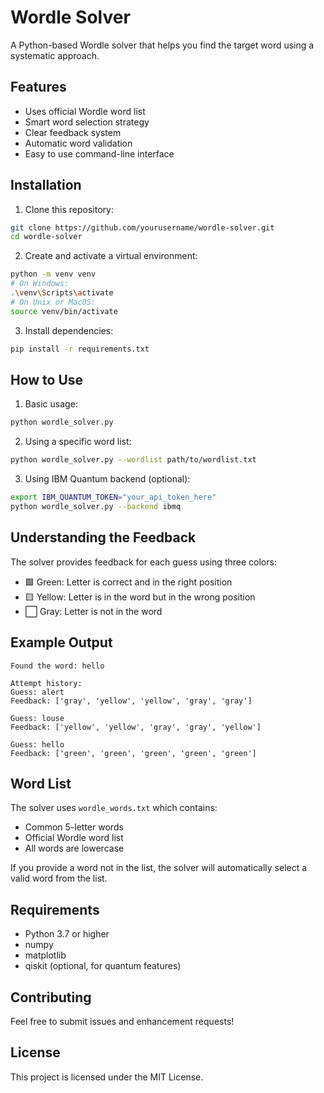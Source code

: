 # Wordle Solver

A Python-based Wordle solver that helps you find the target word using a systematic approach.

## Features

- Uses official Wordle word list
- Smart word selection strategy
- Clear feedback system
- Automatic word validation
- Easy to use command-line interface

## Installation

1. Clone this repository:
```bash
git clone https://github.com/yourusername/wordle-solver.git
cd wordle-solver
```

2. Create and activate a virtual environment:
```bash
python -m venv venv
# On Windows:
.\venv\Scripts\activate
# On Unix or MacOS:
source venv/bin/activate
```

3. Install dependencies:
```bash
pip install -r requirements.txt
```

## How to Use

1. Basic usage:
```bash
python wordle_solver.py
```

2. Using a specific word list:
```bash
python wordle_solver.py --wordlist path/to/wordlist.txt
```

3. Using IBM Quantum backend (optional):
```bash
export IBM_QUANTUM_TOKEN="your_api_token_here"
python wordle_solver.py --backend ibmq
```

## Understanding the Feedback

The solver provides feedback for each guess using three colors:
- 🟩 Green: Letter is correct and in the right position
- 🟨 Yellow: Letter is in the word but in the wrong position
- ⬜ Gray: Letter is not in the word

## Example Output

```
Found the word: hello

Attempt history:
Guess: alert
Feedback: ['gray', 'yellow', 'yellow', 'gray', 'gray']

Guess: louse
Feedback: ['yellow', 'yellow', 'gray', 'gray', 'yellow']

Guess: hello
Feedback: ['green', 'green', 'green', 'green', 'green']
```

## Word List

The solver uses `wordle_words.txt` which contains:
- Common 5-letter words
- Official Wordle word list
- All words are lowercase

If you provide a word not in the list, the solver will automatically select a valid word from the list.

## Requirements

- Python 3.7 or higher
- numpy
- matplotlib
- qiskit (optional, for quantum features)

## Contributing

Feel free to submit issues and enhancement requests!

## License

This project is licensed under the MIT License. 
